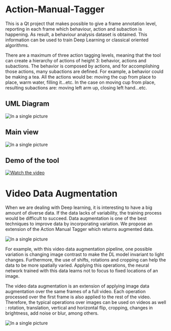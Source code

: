 # Action-Manual-Tagger
This is a Qt project that makes possible to give a frame annotation level, reporting in each frame which behaviour, action and subaction is happening. As result, a behaviour analysis dataset is obtained. This information can be used to train Deep Learning or classical oriented algorithms.

There are a maximum of three action tagging levels, meaning that the tool can create a hierarchy of actions of height 3: behavior, actions and subactions. The behavior is composed by actions, and for accomplishing those actions, many subactions are defined. For example, a behavior could be making a tea. All the actions would be: moving the cup from place to place, warm water, filling it...etc. In the case on moving cup from place, resulting subactions are: moving left arm up, closing left hand...etc.

## UML Diagram

![In a single picture](https://raw.githubusercontent.com/danielallhoff/Action-Manual-Tagger/master/raw_images/uml.png)

## Main view
![In a single picture](https://raw.githubusercontent.com/danielallhoff/Action-Manual-Tagger/master/raw_images/interface.PNG)

## Demo of the tool
[![Watch the video](https://img.youtube.com/vi/6sgwJqkNpR4/0.jpg)](https://youtu.be/6sgwJqkNpR4)


# Video Data Augmentation
When we are dealing with Deep learning, it is interesting to have a big amount of diverse data. If the data lacks of variability, the training process would be difficult to succeed. Data augmentation is one of the best techniques to improve data by incorporating variation. We propose an extension of the Action Manual Tagger which returns augmented data. 

![In a single picture](https://raw.githubusercontent.com/danielallhoff/Action-Manual-Tagger/master/raw_images/data_augmentation_operations.PNG)

For example, with this video data augmentation pipeline, one possible variation is changing image contrast to make the DL model invariant to light changes. Furthermore, the use of shifts, rotations and cropping can help the data to be more spatially varied. Applying this operations, the neural network trained with this data learns not to focus to fixed locations of an image.

The video data augmentation is an extension of applying image data augmentation over the same frames of a full video. Each operation processed over the first frame is also applied to  the rest of the video. Therefore, the typical operations over images can be used on videos as well : rotation, translation, vertical and horizontal flip, cropping, changes in brightness, add noise or blur, among others.

![In a single picture](https://raw.githubusercontent.com/danielallhoff/Action-Manual-Tagger/master/raw_images/duplicate_frames.PNG)


